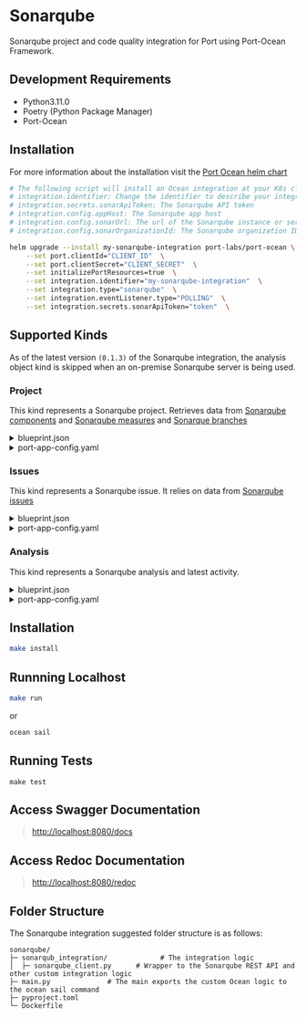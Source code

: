 # Sonarqube

Sonarqube project and code quality integration for Port using Port-Ocean Framework.

## Development Requirements

- Python3.11.0
- Poetry (Python Package Manager)
- Port-Ocean

## Installation
For more information about the installation visit the [Port Ocean helm chart](https://github.com/port-labs/helm-charts/tree/main/charts/port-ocean)

```bash
# The following script will install an Ocean integration at your K8s cluster using helm
# integration.identifier: Change the identifier to describe your integration
# integration.secrets.sonarApiToken: The Sonarqube API token
# integration.config.appHost: The Sonarqube app host
# integration.config.sonarUrl: The url of the Sonarqube instance or server. If not specified, the default will be https://sonarcloud.io
# integration.config.sonarOrganizationId: The Sonarqube organization ID. This config variable is required for clients using Sonarcloud. Be sure to provide it in the helm installation script below.

helm upgrade --install my-sonarqube-integration port-labs/port-ocean \
	--set port.clientId="CLIENT_ID"  \
	--set port.clientSecret="CLIENT_SECRET"  \
	--set initializePortResources=true  \
	--set integration.identifier="my-sonarqube-integration"  \
	--set integration.type="sonarqube"  \
	--set integration.eventListener.type="POLLING"  \
	--set integration.secrets.sonarApiToken="token"  \
```
## Supported Kinds
As of the latest version `(0.1.3)` of the Sonarqube integration, the analysis object kind is skipped when an on-premise Sonarqube server is being used.

### Project
This kind represents a Sonarqube project. Retrieves data from [Sonarqube components](https://next.sonarqube.com/sonarqube/web_api/api/components) and [Sonarqube measures](https://next.sonarqube.com/sonarqube/web_api/api/measures) and [Sonarque branches](https://next.sonarqube.com/sonarqube/web_api/api/project_branches)

<details>
<summary>blueprint.json</summary>

```json
{
    "identifier": "sonarQubeProject",
    "title": "SonarQube Project",
    "icon": "sonarqube",
    "schema": {
      "properties": {
        "organization": {
          "type": "string",
          "title": "Organization",
          "icon": "TwoUsers"
        },
        "link": {
          "type": "string",
          "format": "url",
          "title": "Link",
          "icon": "Link"
        },
        "lastAnalysisStatus": {
          "type": "string",
          "title": "Last Analysis Status",
          "enum": [
            "PASSED",
            "OK",
            "FAILED",
            "ERROR"
          ],
          "enumColors": {
            "PASSED": "green",
            "OK": "green",
            "FAILED": "red",
            "ERROR": "red"
          }
        },
        "lastAnalysisDate": {
          "type": "string",
          "format": "date-time",
          "icon": "Clock",
          "title": "Last Analysis Date"
        },
        "numberOfBugs": {
          "type": "number",
          "title": "Number Of Bugs"
        },
        "numberOfCodeSmells": {
          "type": "number",
          "title": "Number Of CodeSmells"
        },
        "numberOfVulnerabilities": {
          "type": "number",
          "title": "Number Of Vulnerabilities"
        },
        "numberOfHotSpots": {
          "type": "number",
          "title": "Number Of HotSpots"
        },
        "numberOfDuplications": {
          "type": "number",
          "title": "Number Of Duplications"
        },
        "coverage": {
          "type": "number",
          "title": "Coverage"
        },
        "mainBranch": {
          "type": "string",
          "icon": "Git",
          "title": "Main Branch"
        },
        "tags": {
          "type": "array",
          "title": "Tags"
        }
      },
      "required": []
    },
    "mirrorProperties": {},
    "calculationProperties": {},
    "relations": {}
}
```
</details>
<details>
  <summary>port-app-config.yaml</summary>

```yaml
resources:
  - kind: projects
    selector:
      query: 'true'
    port:
      entity:
        mappings:
          blueprint: '"sonarQubeProject"'
          identifier: .key
          title: .name
          properties:
              organization: .organization
              link: .link
              lastAnalysisStatus: .branch.status.qualityGateStatus
              lastAnalysisDate: .analysisDateAllBranches
              numberOfBugs: .measures[]? | select(.metric == "bugs") | .value
              numberOfCodeSmells: .measures[]? | select(.metric == "code_smells") | .value
              numberOfVulnerabilities: .measures[]? | select(.metric == "vulnerabilities") | .value
              numberOfHotSpots: .measures[]? | select(.metric == "security_hotspots") | .value
              numberOfDuplications: .measures[]? | select(.metric == "duplicated_files") | .value
              coverage: .measures[]? | select(.metric == "coverage") | .value
              mainBranch: .branch.name
              tags: .tags
```
</details>

### Issues
This kind represents a Sonarqube issue. It relies on data from [Sonarqube issues](https://next.sonarqube.com/sonarqube/web_api/api/issues)

<details>
<summary>blueprint.json</summary>

```json
 {
    "identifier": "sonarQubeIssue",
    "title": "SonarQube Issue",
    "icon": "sonarqube",
    "schema": {
      "properties": {
        "type": {
          "type": "string",
          "title": "Type",
          "enum": [
            "CODE_SMELL",
            "BUG",
            "VULNERABILITY"
          ]
        },
        "severity": {
          "type": "string",
          "title": "Severity",
          "enum": [
            "MAJOR",
            "INFO",
            "MINOR",
            "CRITICAL",
            "BLOCKER"
          ],
          "enumColors": {
            "MAJOR": "orange",
            "INFO": "green",
            "CRITICAL": "red",
            "BLOCKER": "red",
            "MINOR": "yellow"
          }
        },
        "link": {
          "type": "string",
          "format": "url",
          "icon": "Link",
          "title": "Link"
        },
        "status": {
          "type": "string",
          "title": "Status",
          "enum": [
            "OPEN",
            "CLOSED",
            "RESOLVED",
            "REOPENED",
            "CONFIRMED"
          ]
        },
        "assignees": {
          "title": "Assignees",
          "type": "string",
          "icon": "TwoUsers"
        },
        "tags": {
          "type": "array",
          "title": "Tags"
        },
        "createdAt": {
          "type": "string",
          "format": "date-time",
          "title": "Created At"
        }
      }
    },
    "relations": {
      "sonarQubeProject": {
        "target": "sonarQubeProject",
        "required": false,
        "title": "SonarQube Project",
        "many": false
      }
    }
}
```
</details>
<details>
  <summary>port-app-config.yaml</summary>

```yaml
resources:
  - kind: issues
    selector:
      query: 'true'
    port:
      entity:
        mappings:
          blueprint: '"sonarQubeIssue"'
          identifier: .key
          title: .message
          properties:
              type: .type
              severity: .severity
              link: .link
              status: .status
              assignees: .assignee
              tags: .tags
              createdAt: .creationDate
          relations:
            sonarQubeProject: .project

```
</details>

### Analysis
This kind represents a Sonarqube analysis and latest activity.

<details>
<summary>blueprint.json</summary>

```json
  {
    "identifier": "sonarQubeAnalysis",
    "title": "SonarQube Analysis",
    "icon": "sonarqube",
    "schema": {
      "properties": {
        "branch": {
          "type": "string",
          "title": "Branch",
          "icon": "GitVersion"
        },
        "fixedIssues": {
          "type": "number",
          "title": "Fixed Issues"
        },
        "newIssues": {
          "type": "number",
          "title": "New Issues"
        },
        "coverage": {
          "title": "Coverage",
          "type": "number"
        },
        "duplications": {
          "type": "number",
          "title": "Duplications"
        },
        "createdAt": {
          "type": "string",
          "format": "date-time",
          "title": "Created At"
        }
      }
    },
    "relations": {
      "sonarQubeProject": {
        "target": "sonarQubeProject",
        "required": false,
        "title": "SonarQube Project",
        "many": false
      }
    }
}
```
</details>
<details>
  <summary>port-app-config.yaml</summary>

```yaml
resources:
  - kind: analysis
    selector:
      query: 'true'
    port:
      entity:
        mappings:
          blueprint: '"sonarQubeAnalysis"'
          identifier: .analysisId
          title: .commit.message
          properties:
              branch: .branch_name
              fixedIssues: .measures.violations_fixed
              newIssues: .measures.violations_added
              coverage: .measures.coverage_change
              duplications: .measures.duplicated_lines_density_change
              createdAt: .analysis_date
          relations:
            sonarQubeProject: .project
```
</details>

## Installation

```sh
make install
```

## Runnning Localhost
```sh
make run
```
or
```sh
ocean sail
```

## Running Tests

`make test`

## Access Swagger Documentation

> <http://localhost:8080/docs>

## Access Redoc Documentation

> <http://localhost:8080/redoc>


## Folder Structure
The Sonarqube integration suggested folder structure is as follows:

```
sonarqube/
├─ sonarqub_integration/             # The integration logic
│  ├─ sonarqube_client.py      # Wrapper to the Sonarqube REST API and other custom integration logic
├─ main.py              # The main exports the custom Ocean logic to the ocean sail command
├─ pyproject.toml
└─ Dockerfile
```